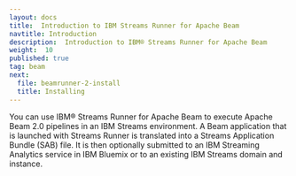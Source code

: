 ```yaml
---
layout: docs
title:  Introduction to IBM Streams Runner for Apache Beam
navtitle: Introduction
description:  Introduction to IBM® Streams Runner for Apache Beam
weight:  10
published: true
tag: beam
next:
  file: beamrunner-2-install
  title: Installing
---
```


You can use IBM® Streams Runner for Apache Beam to execute Apache Beam 2.0 pipelines in an IBM Streams environment. A Beam application that is launched with Streams Runner is translated into a Streams Application Bundle (SAB) file. It is then optionally submitted to an IBM Streaming Analytics service in IBM Bluemix or to an existing IBM Streams domain and instance.
